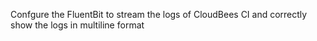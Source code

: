 Confgure the FluentBit to stream the logs of CloudBees CI and correctly show the logs in multiline format
